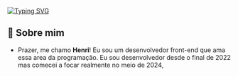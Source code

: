 [![Typing SVG](https://readme-typing-svg.herokuapp.com?font=Fira+Code&weight=300&size=50&duration=4000&pause=1000&color=2623c4&center=true&vCenter=true&width=1000&lines=Boas+vindas+ao+meu+perfil)](https://git.io/typing-svg)

## 🌙 Sobre mim

- Prazer, me chamo <strong>Henri</strong>! Eu sou um desenvolvedor front-end que ama essa area da programação.
Eu sou desenvolvedor desde o final de 2022 mas comecei a focar realmente no meio de 2024, 

